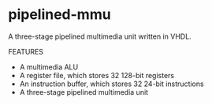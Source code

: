 # pipelined-mmu
A three-stage pipelined multimedia unit written in VHDL.

FEATURES
- A multimedia ALU
- A register file, which stores 32 128-bit registers
- An instruction buffer, which stores 32 24-bit instructions
- A three-stage pipelined multimedia unit